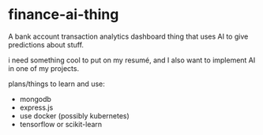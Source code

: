 # finance-ai-thing
A bank account transaction analytics dashboard thing that uses AI to give predictions about stuff.

i need something cool to put on my resumé, and I also want to implement AI in one of my projects.

plans/things to learn and use:
- mongodb
- express.js
- use docker (possibly kubernetes)
- tensorflow or scikit-learn
